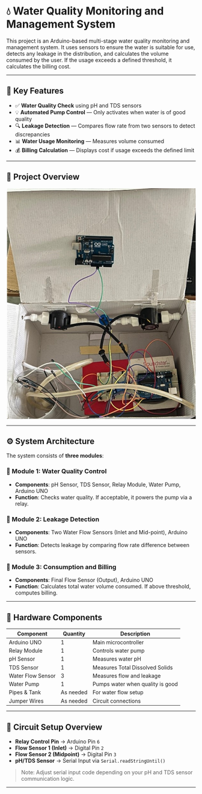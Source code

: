 # 💧 Water Quality Monitoring and Management System

This project is an Arduino-based multi-stage water quality monitoring and management system. It uses sensors to ensure the water is suitable for use, detects any leakage in the distribution, and calculates the volume consumed by the user. If the usage exceeds a defined threshold, it calculates the billing cost.

---

## 📌 Key Features

- ✅ **Water Quality Check** using pH and TDS sensors
- 💡 **Automated Pump Control** — Only activates when water is of good quality
- 🔍 **Leakage Detection** — Compares flow rate from two sensors to detect discrepancies
- 📊 **Water Usage Monitoring** — Measures volume consumed
- 💰 **Billing Calculation** — Displays cost if usage exceeds the defined limit

---

## 📸 Project Overview

![Project Demo Image or Circuit Diagram – optional](overview.jpg)

---

## ⚙️ System Architecture

The system consists of **three modules**:

### 🔹 Module 1: Water Quality Control
- **Components**: pH Sensor, TDS Sensor, Relay Module, Water Pump, Arduino UNO
- **Function**: Checks water quality. If acceptable, it powers the pump via a relay.

### 🔹 Module 2: Leakage Detection
- **Components**: Two Water Flow Sensors (Inlet and Mid-point), Arduino UNO
- **Function**: Detects leakage by comparing flow rate difference between sensors.

### 🔹 Module 3: Consumption and Billing
- **Components**: Final Flow Sensor (Output), Arduino UNO
- **Function**: Calculates total water volume consumed. If above threshold, computes billing.

---

## 🔩 Hardware Components

| Component          | Quantity | Description                     |
|-------------------|----------|---------------------------------|
| Arduino UNO       | 1        | Main microcontroller            |
| Relay Module       | 1        | Controls water pump             |
| pH Sensor          | 1        | Measures water pH               |
| TDS Sensor         | 1        | Measures Total Dissolved Solids |
| Water Flow Sensor  | 3        | Measures flow and leakage       |
| Water Pump         | 1        | Pumps water when quality is good|
| Pipes & Tank       | As needed | For water flow setup           |
| Jumper Wires       | As needed | Circuit connections            |

---

## 🔌 Circuit Setup Overview

- **Relay Control Pin** → Arduino Pin `6`
- **Flow Sensor 1 (Inlet)** → Digital Pin `2`
- **Flow Sensor 2 (Midpoint)** → Digital Pin `3`
- **pH/TDS Sensor** → Serial Input via `Serial.readStringUntil()`

> Note: Adjust serial input code depending on your pH and TDS sensor communication logic.

---


